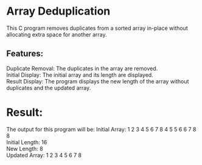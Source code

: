 # Array Deduplication
This C program removes duplicates from a sorted array in-place without allocating extra space for another array.

## Features:
Duplicate Removal: The duplicates in the array are removed. <br>
Initial Display: The initial array and its length are displayed. <br>
Result Display: The program displays the new length of the array without duplicates and the updated array. <br>

# Result:
The output for this program will be:
Initial Array: 1 2 3 4 5 6 7 8 4 5 5 6 6 7 8 8 <br>
Initial Length: 16 <br>
New Length: 8 <br>
Updated Array: 1 2 3 4 5 6 7 8 <br>

